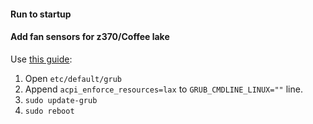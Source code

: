 #### Run to startup


#### Add fan sensors for z370/Coffee lake
Use [this guide](https://askubuntu.com/questions/711835/fan-control-on-asrock-x99-extreme4):
1. Open `etc/default/grub`
2. Append `acpi_enforce_resources=lax` to `GRUB_CMDLINE_LINUX=""` line.
3. `sudo update-grub`
4. `sudo reboot`
